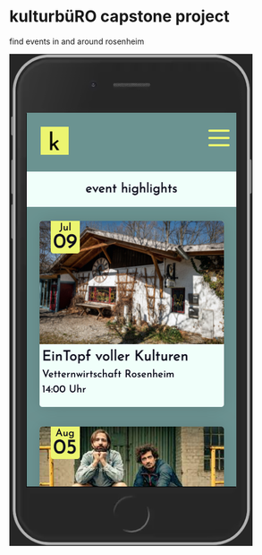 # kulturbüRO capstone project

find events in and around rosenheim

![Screenshot App](frontend/public/screenshot_app.png)